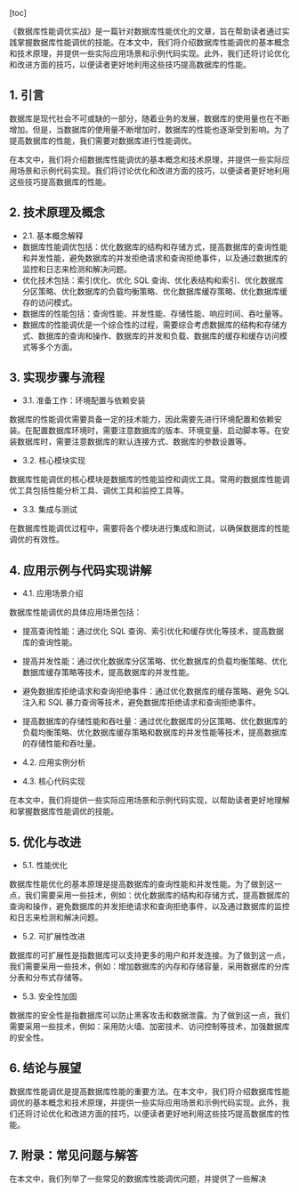 
[toc]                    
                
                
《数据库性能调优实战》是一篇针对数据库性能优化的文章，旨在帮助读者通过实践掌握数据库性能调优的技能。在本文中，我们将介绍数据库性能调优的基本概念和技术原理，并提供一些实际应用场景和示例代码实现。此外，我们还将讨论优化和改进方面的技巧，以便读者更好地利用这些技巧提高数据库的性能。

## 1. 引言

数据库是现代社会不可或缺的一部分，随着业务的发展，数据库的使用量也在不断增加。但是，当数据库的使用量不断增加时，数据库的性能也逐渐受到影响。为了提高数据库的性能，我们需要对数据库进行性能调优。

在本文中，我们将介绍数据库性能调优的基本概念和技术原理，并提供一些实际应用场景和示例代码实现。我们将讨论优化和改进方面的技巧，以便读者更好地利用这些技巧提高数据库的性能。

## 2. 技术原理及概念

- 2.1. 基本概念解释
- 数据库性能调优包括：优化数据库的结构和存储方式，提高数据库的查询性能和并发性能，避免数据库的并发拒绝请求和查询拒绝事件，以及通过数据库的监控和日志来检测和解决问题。
- 优化技术包括：索引优化、优化 SQL 查询、优化表结构和索引、优化数据库分区策略、优化数据库的负载均衡策略、优化数据库缓存策略、优化数据库缓存的访问模式。
- 数据库的性能包括：查询性能、并发性能、存储性能、响应时间、吞吐量等。
- 数据库的性能调优是一个综合性的过程，需要综合考虑数据库的结构和存储方式、数据库的查询和操作、数据库的并发和负载、数据库的缓存和缓存访问模式等多个方面。

## 3. 实现步骤与流程

- 3.1. 准备工作：环境配置与依赖安装

数据库的性能调优需要具备一定的技术能力，因此需要先进行环境配置和依赖安装。在配置数据库环境时，需要注意数据库的版本、环境变量、启动脚本等。在安装数据库时，需要注意数据库的默认连接方式、数据库的参数设置等。

- 3.2. 核心模块实现

数据库性能调优的核心模块是数据库的性能监控和调优工具。常用的数据库性能调优工具包括性能分析工具、调优工具和监控工具等。

- 3.3. 集成与测试

在数据库性能调优过程中，需要将各个模块进行集成和测试，以确保数据库的性能调优的有效性。

## 4. 应用示例与代码实现讲解

- 4.1. 应用场景介绍

数据库性能调优的具体应用场景包括：

- 提高查询性能：通过优化 SQL 查询、索引优化和缓存优化等技术，提高数据库的查询性能。
- 提高并发性能：通过优化数据库分区策略、优化数据库的负载均衡策略、优化数据库缓存策略等技术，提高数据库的并发性能。
- 避免数据库拒绝请求和查询拒绝事件：通过优化数据库的缓存策略、避免 SQL 注入和 SQL 暴力查询等技术，避免数据库拒绝请求和查询拒绝事件。
- 提高数据库的存储性能和吞吐量：通过优化数据库的分区策略、优化数据库的负载均衡策略、优化数据库缓存策略和数据库的并发性能等技术，提高数据库的存储性能和吞吐量。

- 4.2. 应用实例分析

- 4.3. 核心代码实现

在本文中，我们将提供一些实际应用场景和示例代码实现，以帮助读者更好地理解和掌握数据库性能调优的技能。

## 5. 优化与改进

- 5.1. 性能优化

数据库性能优化的基本原理是提高数据库的查询性能和并发性能。为了做到这一点，我们需要采用一些技术，例如：优化数据库的结构和存储方式，提高数据库的查询和操作，避免数据库的并发拒绝请求和查询拒绝事件，以及通过数据库的监控和日志来检测和解决问题。

- 5.2. 可扩展性改进

数据库的可扩展性是指数据库可以支持更多的用户和并发连接。为了做到这一点，我们需要采用一些技术，例如：增加数据库的内存和存储容量，采用数据库的分库分表和分布式存储等。

- 5.3. 安全性加固

数据库的安全性是指数据库可以防止黑客攻击和数据泄露。为了做到这一点，我们需要采用一些技术，例如：采用防火墙、加密技术、访问控制等技术，加强数据库的安全性。

## 6. 结论与展望

数据库性能调优是提高数据库性能的重要方法。在本文中，我们将介绍数据库性能调优的基本概念和技术原理，并提供一些实际应用场景和示例代码实现。此外，我们还将讨论优化和改进方面的技巧，以便读者更好地利用这些技巧提高数据库的性能。

## 7. 附录：常见问题与解答

在本文中，我们列举了一些常见的数据库性能调优问题，并提供了一些解决

